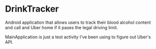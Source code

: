# DrinkTracker
Android application that allows users to track their blood alcohol content and call and Uber home if it pases the legal driving limit.

MainApplication is just a test activity I've been using to figure out Uber's API.
